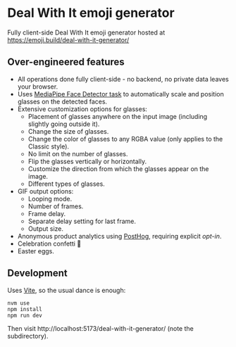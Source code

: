 # Deal With It emoji generator

Fully client-side Deal With It emoji generator hosted at https://emoji.build/deal-with-it-generator/

## Over-engineered features

- All operations done fully client-side - no backend, no private data leaves your browser.
- Uses [MediaPipe Face Detector task](https://ai.google.dev/edge/mediapipe/solutions/vision/face_detector) to automatically scale and position glasses on the detected faces.
- Extensive customization options for glasses:
  - Placement of glasses anywhere on the input image (including slightly going outside it).
  - Change the size of glasses.
  - Change the color of glasses to any RGBA value (only applies to the Classic style).
  - No limit on the number of glasses.
  - Flip the glasses vertically or horizontally.
  - Customize the direction from which the glasses appear on the image.
  - Different types of glasses.
- GIF output options:
  - Looping mode.
  - Number of frames.
  - Frame delay.
  - Separate delay setting for last frame.
  - Output size.
- Anonymous product analytics using [PostHog](https://posthog.com/), requiring explicit *opt-in*.
- Celebration confetti 🎉
- Easter eggs.

## Development

Uses [Vite](https://vitejs.dev/), so the usual dance is enough:

```
nvm use
npm install
npm run dev
```

Then visit http://localhost:5173/deal-with-it-generator/ (note the subdirectory).
